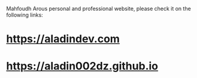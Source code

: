
Mahfoudh Arous personal and professional website, please check it on the following links:

# https://aladindev.com
# https://aladin002dz.github.io
